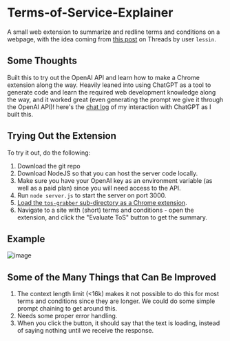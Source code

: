 # Terms-of-Service-Explainer
A small web extension to summarize and redline terms and conditions on a webpage, with the idea coming from [this post](https://www.threads.net/@lessin/post/CxdpzGlv074/?igshid=MzRlODBiNWFlZA==) on Threads by user `lessin`.
## Some Thoughts
Built this to try out the OpenAI API and learn how to make a Chrome extension along the way. Heavily leaned into using ChatGPT as a tool to generate code and learn the required web development knowledge along the way, and it worked great (even generating the prompt we give it through the OpenAI API)! here's the [chat log](https://chat.openai.com/share/d9423dac-ed08-446e-913d-39f19ffbe9cf
) of my interaction with ChatGPT as I built this. 
## Trying Out the Extension
To try it out, do the following:
1. Download the git repo
2. Download NodeJS so that you can host the server code locally.
3. Make sure you have your OpenAI key as an environment variable (as well as a paid plan) since you will need access to the API.
4. Run `node server.js` to start the server on port 3000.
5. [Load the `tos-grabber` sub-directory as a Chrome extension](https://developer.chrome.com/docs/extensions/mv3/getstarted/development-basics/#load-unpacked).
6. Navigate to a site with (short) terms and conditions - open the extension, and click the "Evaluate ToS" button to get the summary.
## Example
![image](https://github.com/ramvenkat98/Terms-of-Service-Explainer/assets/27733966/747d8a11-01a6-4987-9291-5eae870789be)
## Some of the Many Things that Can Be Improved
1. The context length limit (<16k) makes it not possible to do this for most terms and conditions since they are longer. We could do some simple prompt chaining to get around this.
2. Needs some proper error handling.
3. When you click the button, it should say that the text is loading, instead of saying nothing until we receive the response.
